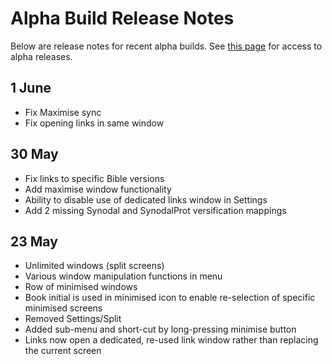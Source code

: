 # Alpha Build Release Notes #

Below are release notes for recent alpha builds.  See [this page](AlphaBetaTesting.md) for access to alpha releases.

## 1 June ##
  * Fix Maximise sync
  * Fix opening links in same window

## 30 May ##
  * Fix links to specific Bible versions
  * Add maximise window functionality
  * Ability to disable use of dedicated links window in Settings
  * Add 2 missing Synodal and SynodalProt versification mappings

## 23 May ##
  * Unlimited windows (split screens)
  * Various window manipulation functions in menu
  * Row of minimised windows
  * Book initial is used in minimised icon to enable re-selection of specific minimised screens
  * Removed Settings/Split
  * Added sub-menu and short-cut by long-pressing minimise button
  * Links now open a dedicated, re-used link window rather than replacing the current screen